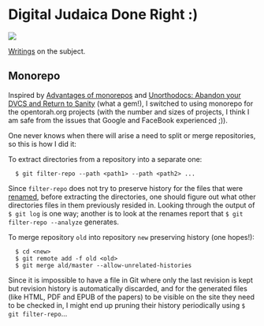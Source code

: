 # Digital Judaica Done Right :)

![](https://github.com/opentorah/opentorah/workflows/CI/badge.svg)

[Writings](http://www.opentorah.org) on the subject.


## Monorepo ##

Inspired by [Advantages of monorepos](https://danluu.com/monorepo/) and
[Unorthodocs: Abandon your DVCS and Return to Sanity](https://www.bitquabit.com/post/unorthodocs-abandon-your-dvcs-and-return-to-sanity/)
(what a gem!), I switched to using monorepo for the opentorah.org projects
(with the number and sizes of projects, I think I am safe from the issues that
Google and FaceBook experienced ;)).

One never knows when there will arise a need to split or merge repositories,
so this is how I did it:

To extract directories from a repository into a separate one:

```
  $ git filter-repo --path <path1> --path <path2> ...
```

Since `filter-repo` does not try to preserve history for the files that were
[renamed](https://github.com/newren/git-filter-repo/issues/25), before
extracting the directories, one should figure out what other directories
files in them previously resided in. Looking through the output of
`$ git log` is one way; another is to look at the renames report that
`$ git filter-repo --analyze` generates.

To merge repository `old` into repository `new` preserving history (one hopes!):

```
  $ cd <new>
  $ git remote add -f old <old>
  $ git merge ald/master --allow-unrelated-histories
```

Since it is impossible to have a file in Git where only the last revision is kept
but revision history is automatically discarded, and for the generated files
(like HTML, PDF and EPUB of the papers) to be visible on the site they need to be checked in,
I might end up pruning their history periodically using `$ git filter-repo`...
